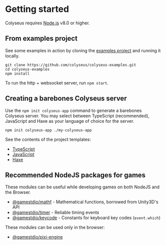 # Getting started

Colyseus requires [Node.js](https://nodejs.org/) v8.0 or higher.

## From examples project

See some examples in action by cloning the [examples project](https://github.com/colyseus/colyseus-examples) and running it locally.

```
git clone https://github.com/colyseus/colyseus-examples.git
cd colyseus-examples
npm install
```

To run the http + websocket server, run `npm start`.


## Creating a barebones Colyseus server

Use the `npm init colyseus-app` command to generate a barebones Colyseus server. You may select between TypeScript (recommended), JavaScript and Haxe as your language of choice for the server.

```
npm init colyseus-app ./my-colyseus-app
```

See the contents of the project templates:

- [TypeScript](https://github.com/colyseus/create-colyseus-app/tree/typescript)
- [JavaScript](https://github.com/colyseus/create-colyseus-app/tree/javascript)
- [Haxe](https://github.com/colyseus/create-colyseus-app/tree/haxe)

## Recommended NodeJS packages for games

These modules can be useful while developing games on both NodeJS and the Browser.

- [@gamestdio/mathf](https://github.com/gamestdio/mathf) - Mathematical functions, borrowed from Unity3D's API
- [@gamestdio/timer](https://github.com/gamestdio/timer) - Reliable timing events
- [@gamestdio/keycode](https://github.com/gamestdio/keycode) - Constants for keyboard key codes (`event.which`)

These modules can be used only in the browser:

- [@gamestdio/pixi-engine](https://github.com/gamestdio/pixi-engine)
